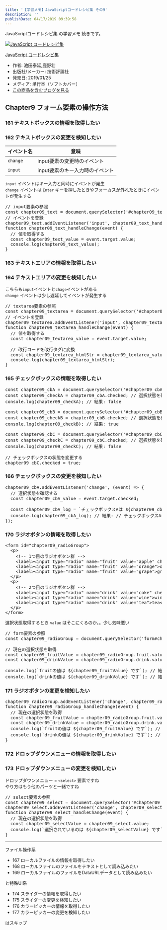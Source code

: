 ```yaml
---
title: '【学習メモ】JavaScriptコードレシピ集 その9'
description: ''
publishDate: 04/17/2019 09:39:58
---
```

<p>JavaScriptコードレシピ集 の学習メモ 続きです。</p>

<p><div class="hatena-asin-detail"><a href="http://www.amazon.co.jp/exec/obidos/ASIN/4297103680/hatena-blog-22/"><img src="https://cdn-ak.f.st-hatena.com/images/fotolife/j/jotaki/20190726/20190726111820.jpg" class="hatena-asin-detail-image" alt="JavaScript コードレシピ集" title="JavaScript コードレシピ集"></a><div class="hatena-asin-detail-info"><p class="hatena-asin-detail-title"><a href="http://www.amazon.co.jp/exec/obidos/ASIN/4297103680/hatena-blog-22/">JavaScript コードレシピ集</a></p><ul><li><span class="hatena-asin-detail-label">作者:</span> 池田泰延,鹿野壮</li><li><span class="hatena-asin-detail-label">出版社/メーカー:</span> 技術評論社</li><li><span class="hatena-asin-detail-label">発売日:</span> 2019/01/25</li><li><span class="hatena-asin-detail-label">メディア:</span> 単行本（ソフトカバー）</li><li><a href="http://d.hatena.ne.jp/asin/4297103680/hatena-blog-22" target="_blank">この商品を含むブログを見る</a></li></ul></div><div class="hatena-asin-detail-foot"></div></div></p>

<h2>Chapter9 フォーム要素の操作方法</h2>

<h3>161 テキストボックスの情報を取得したい</h3>

<h3>162 テキストボックスの変更を検知したい</h3>

<table>
<thead>
<tr>
<th> イベント名 </th>
<th> 意味                            </th>
</tr>
</thead>
<tbody>
<tr>
<td> <code>change</code>   </td>
<td> input要素の変更時のイベント     </td>
</tr>
<tr>
<td> <code>input</code>    </td>
<td> input要素のキー入力時のイベント </td>
</tr>
</tbody>
</table>


<p><code>input</code> イベントはキー入力と同時にイベントが発生 <br/>
<code>change</code> イベントは <code>Enter</code> キーを押したときやフォーカスが外れたときにイベントが発生する</p>

<pre class="code lang-javascript" data-lang="javascript" data-unlink><span class="synComment">// input要素の参照</span>
<span class="synStatement">const</span> chapter09_text = <span class="synStatement">document</span>.querySelector(<span class="synConstant">'#chapter09_text'</span>);
<span class="synComment">// イベントを登録</span>
chapter09_text.addEventListener(<span class="synConstant">'input'</span>, chapter09_text_handleChange);
<span class="synIdentifier">function</span> chapter09_text_handleChange(<span class="synStatement">event</span>) <span class="synIdentifier">{</span>
  <span class="synComment">// 値を取得する</span>
  <span class="synStatement">const</span> chapter09_text_value = <span class="synStatement">event</span>.target.value;
  console.log(chapter09_text_value);
<span class="synIdentifier">}</span>
</pre>


<h3>163 テキストエリアの情報を取得したい</h3>

<h3>164 テキストエリアの変更を検知したい</h3>

<p>こちらも<code>input</code>イベントと<code>chage</code>イベントがある<br/>
 <code>change</code> イベントは少し遅延してイベントが発生する</p>

<pre class="code lang-javascript" data-lang="javascript" data-unlink><span class="synComment">// textarea要素の参照</span>
<span class="synStatement">const</span> chapter09_textarea = <span class="synStatement">document</span>.querySelector(<span class="synConstant">'#chapter09_textarea'</span>);
<span class="synComment">// イベントを登録</span>
chapter09_textarea.addEventListener(<span class="synConstant">'input'</span>, chapter09_textarea_handleChange);
<span class="synIdentifier">function</span> chapter09_textarea_handleChange(<span class="synStatement">event</span>) <span class="synIdentifier">{</span>
  <span class="synComment">// 値を取得する</span>
  <span class="synStatement">const</span> chapter09_textarea_value = <span class="synStatement">event</span>.target.value;

  <span class="synComment">// 改行コードを改行タグに変換</span>
  <span class="synStatement">const</span> chapter09_textarea_htmlStr = chapter09_textarea_value.split(<span class="synSpecial">'\n'</span>).join(<span class="synConstant">'&lt;br /&gt;'</span>);
  console.log(chapter09_textarea_htmlStr);
<span class="synIdentifier">}</span>
</pre>


<h3>165 チェックボックスの情報を取得したい</h3>

<pre class="code lang-javascript" data-lang="javascript" data-unlink><span class="synStatement">const</span> chapter09_cbA = <span class="synStatement">document</span>.querySelector(<span class="synConstant">'#chapter09_cbA'</span>);
<span class="synStatement">const</span> chapter09_checkA = chapter09_cbA.checked; <span class="synComment">// 選択状態を確認</span>
console.log(chapter09_checkA); <span class="synComment">// 結果: false</span>

<span class="synStatement">const</span> chapter09_cbB = <span class="synStatement">document</span>.querySelector(<span class="synConstant">'#chapter09_cbB'</span>);
<span class="synStatement">const</span> chapter09_checkB = chapter09_cbB.checked; <span class="synComment">// 選択状態を確認</span>
console.log(chapter09_checkB); <span class="synComment">// 結果: true</span>

<span class="synStatement">const</span> chapter09_cbC = <span class="synStatement">document</span>.querySelector(<span class="synConstant">'#chapter09_cbC'</span>);
<span class="synStatement">const</span> chapter09_checkC = chapter09_cbC.checked; <span class="synComment">// 選択状態を確認</span>
console.log(chapter09_checkC); <span class="synComment">// 結果: false</span>

<span class="synComment">// チェックボックスの状態を変更する</span>
chapter09_cbC.checked = <span class="synConstant">true</span>;
</pre>


<h3>166 チェックボックスの変更を検知したい</h3>

<pre class="code lang-javascript" data-lang="javascript" data-unlink>chapter09_cbA.addEventListener(<span class="synConstant">'change'</span>, (<span class="synStatement">event</span>) =&gt; <span class="synIdentifier">{</span>
  <span class="synComment">// 選択状態を確認する</span>
  <span class="synStatement">const</span> chapter09_cbA_value = <span class="synStatement">event</span>.target.checked;

  <span class="synStatement">const</span> chapter09_cbA_log = `チェックボックスAは $<span class="synIdentifier">{</span>chapter09_cbA_value<span class="synIdentifier">}</span> になりました`;
  console.log(chapter09_cbA_log); <span class="synComment">// 結果: // チェックボックスAは true/false になりました</span>
<span class="synIdentifier">}</span>);
</pre>


<h3>170 ラジオボタンの情報を取得したい</h3>

<pre class="code lang-html" data-lang="html" data-unlink><span class="synIdentifier">&lt;</span><span class="synStatement">form</span><span class="synIdentifier"> </span><span class="synType">id</span><span class="synIdentifier">=</span><span class="synConstant">&quot;chapter09_radioGroup&quot;</span><span class="synIdentifier">&gt;</span>
  <span class="synIdentifier">&lt;</span><span class="synStatement">p</span><span class="synIdentifier">&gt;</span>
    <span class="synComment">&lt;!-- 1つ目のラジオボタン群 --&gt;</span>
    <span class="synIdentifier">&lt;</span><span class="synStatement">label</span><span class="synIdentifier">&gt;&lt;</span><span class="synStatement">input</span><span class="synIdentifier"> </span><span class="synType">type</span><span class="synIdentifier">=</span><span class="synConstant">&quot;radio&quot;</span><span class="synIdentifier"> </span><span class="synType">name</span><span class="synIdentifier">=</span><span class="synConstant">&quot;fruit&quot;</span><span class="synIdentifier"> </span><span class="synType">value</span><span class="synIdentifier">=</span><span class="synConstant">&quot;apple&quot;</span><span class="synIdentifier"> </span><span class="synType">checked</span><span class="synIdentifier">&gt;</span>apple<span class="synIdentifier">&lt;/</span><span class="synStatement">label</span><span class="synIdentifier">&gt;</span>
    <span class="synIdentifier">&lt;</span><span class="synStatement">label</span><span class="synIdentifier">&gt;&lt;</span><span class="synStatement">input</span><span class="synIdentifier"> </span><span class="synType">type</span><span class="synIdentifier">=</span><span class="synConstant">&quot;radio&quot;</span><span class="synIdentifier"> </span><span class="synType">name</span><span class="synIdentifier">=</span><span class="synConstant">&quot;fruit&quot;</span><span class="synIdentifier"> </span><span class="synType">value</span><span class="synIdentifier">=</span><span class="synConstant">&quot;orange&quot;</span><span class="synIdentifier">&gt;</span>orange<span class="synIdentifier">&lt;/</span><span class="synStatement">label</span><span class="synIdentifier">&gt;</span>
    <span class="synIdentifier">&lt;</span><span class="synStatement">label</span><span class="synIdentifier">&gt;&lt;</span><span class="synStatement">input</span><span class="synIdentifier"> </span><span class="synType">type</span><span class="synIdentifier">=</span><span class="synConstant">&quot;radio&quot;</span><span class="synIdentifier"> </span><span class="synType">name</span><span class="synIdentifier">=</span><span class="synConstant">&quot;fruit&quot;</span><span class="synIdentifier"> </span><span class="synType">value</span><span class="synIdentifier">=</span><span class="synConstant">&quot;grape&quot;</span><span class="synIdentifier">&gt;</span>grape<span class="synIdentifier">&lt;/</span><span class="synStatement">label</span><span class="synIdentifier">&gt;</span>
  <span class="synIdentifier">&lt;/</span><span class="synStatement">p</span><span class="synIdentifier">&gt;</span>
  <span class="synIdentifier">&lt;</span><span class="synStatement">p</span><span class="synIdentifier">&gt;</span>
    <span class="synComment">&lt;!-- 2つ目のラジオボタン群 --&gt;</span>
    <span class="synIdentifier">&lt;</span><span class="synStatement">label</span><span class="synIdentifier">&gt;&lt;</span><span class="synStatement">input</span><span class="synIdentifier"> </span><span class="synType">type</span><span class="synIdentifier">=</span><span class="synConstant">&quot;radio&quot;</span><span class="synIdentifier"> </span><span class="synType">name</span><span class="synIdentifier">=</span><span class="synConstant">&quot;drink&quot;</span><span class="synIdentifier"> </span><span class="synType">value</span><span class="synIdentifier">=</span><span class="synConstant">&quot;coke&quot;</span><span class="synIdentifier"> </span><span class="synType">checked</span><span class="synIdentifier">&gt;</span>coke<span class="synIdentifier">&lt;/</span><span class="synStatement">label</span><span class="synIdentifier">&gt;</span>
    <span class="synIdentifier">&lt;</span><span class="synStatement">label</span><span class="synIdentifier">&gt;&lt;</span><span class="synStatement">input</span><span class="synIdentifier"> </span><span class="synType">type</span><span class="synIdentifier">=</span><span class="synConstant">&quot;radio&quot;</span><span class="synIdentifier"> </span><span class="synType">name</span><span class="synIdentifier">=</span><span class="synConstant">&quot;drink&quot;</span><span class="synIdentifier"> </span><span class="synType">value</span><span class="synIdentifier">=</span><span class="synConstant">&quot;wine&quot;</span><span class="synIdentifier">&gt;</span>wine<span class="synIdentifier">&lt;/</span><span class="synStatement">label</span><span class="synIdentifier">&gt;</span>
    <span class="synIdentifier">&lt;</span><span class="synStatement">label</span><span class="synIdentifier">&gt;&lt;</span><span class="synStatement">input</span><span class="synIdentifier"> </span><span class="synType">type</span><span class="synIdentifier">=</span><span class="synConstant">&quot;radio&quot;</span><span class="synIdentifier"> </span><span class="synType">name</span><span class="synIdentifier">=</span><span class="synConstant">&quot;drink&quot;</span><span class="synIdentifier"> </span><span class="synType">value</span><span class="synIdentifier">=</span><span class="synConstant">&quot;tea&quot;</span><span class="synIdentifier">&gt;</span>tea<span class="synIdentifier">&lt;/</span><span class="synStatement">label</span><span class="synIdentifier">&gt;</span>
  <span class="synIdentifier">&lt;/</span><span class="synStatement">p</span><span class="synIdentifier">&gt;</span>
<span class="synIdentifier">&lt;/</span><span class="synStatement">form</span><span class="synIdentifier">&gt;</span>
</pre>


<p>選択状態取得するとき <code>value</code> はそこにくるのか。。少し気味悪い</p>

<pre class="code lang-javascript" data-lang="javascript" data-unlink><span class="synComment">// form要素の参照</span>
<span class="synStatement">const</span> chapter09_radioGroup = <span class="synStatement">document</span>.querySelector(<span class="synConstant">'form#chapter09_radioGroup'</span>);

<span class="synComment">// 現在の選択状態を取得</span>
<span class="synStatement">const</span> chapter09_fruitValue = chapter09_radioGroup.fruit.value;
<span class="synStatement">const</span> chapter09_drinkValue = chapter09_radioGroup.drink.value;

console.log(`fruitの値は $<span class="synIdentifier">{</span>chapter09_fruitValue<span class="synIdentifier">}</span> です`); <span class="synComment">// 結果: fruitの値は apple です</span>
console.log(`drinkの値は $<span class="synIdentifier">{</span>chapter09_drinkValue<span class="synIdentifier">}</span> です`); <span class="synComment">// 結果: drinkの値は coke です</span>
</pre>


<h3>171 ラジオボタンの変更を検知したい</h3>

<pre class="code lang-javascript" data-lang="javascript" data-unlink>chapter09_radioGroup.addEventListener(<span class="synConstant">'change'</span>, chapter09_radioGroup_handleChange);
<span class="synIdentifier">function</span> chapter09_radioGroup_handleChange(<span class="synStatement">event</span>) <span class="synIdentifier">{</span>
  <span class="synComment">// 現在の選択状態を取得</span>
  <span class="synStatement">const</span> chapter09_fruitValue = chapter09_radioGroup.fruit.value;
  <span class="synStatement">const</span> chapter09_drinkValue = chapter09_radioGroup.drink.value;
  console.log(`fruitの値は $<span class="synIdentifier">{</span>chapter09_fruitValue<span class="synIdentifier">}</span> です`); <span class="synComment">// 結果: fruitの値は apple です</span>
  console.log(`drinkの値は $<span class="synIdentifier">{</span>chapter09_drinkValue<span class="synIdentifier">}</span> です`); <span class="synComment">// 結果: drinkの値は coke です</span>
<span class="synIdentifier">}</span>
</pre>


<h3>172 ドロップダウンメニューの情報を取得したい</h3>

<h3>173 ドロップダウンメニューの変更を検知したい</h3>

<p>ドロップダウンメニュー = <code>&lt;select&gt;</code> 要素ですね<br/>
やり方はもう他のパーツと一緒ですね</p>

<pre class="code lang-javascript" data-lang="javascript" data-unlink><span class="synComment">// select要素の参照</span>
<span class="synStatement">const</span> chapter09_select = <span class="synStatement">document</span>.querySelector(<span class="synConstant">'#chapter09_select'</span>);
chapter09_select.addEventListener(<span class="synConstant">'change'</span>, chapter09_select_handleChange);
<span class="synIdentifier">function</span> chapter09_select_handleChange(<span class="synStatement">event</span>) <span class="synIdentifier">{</span>
  <span class="synComment">// 現在の選択状態を取得</span>
  <span class="synStatement">const</span> chapter09_selectValue = chapter09_select.value;
  console.log(`選択されているのは $<span class="synIdentifier">{</span>chapter09_selectValue<span class="synIdentifier">}</span> です`); <span class="synComment">// 結果: fruitの値は apple です</span>
<span class="synIdentifier">}</span>
</pre>


<hr />

<p>ファイル操作系</p>

<ul>
<li>167 ローカルファイルの情報を取得したい</li>
<li>168 ローカルファイルのファイルをテキストとして読み込みたい</li>
<li>169 ローカルファイルのファイルをDataURLデータとして読み込みたい</li>
</ul>


<p>と特殊UI系</p>

<ul>
<li>174 スライダーの情報を取得したい</li>
<li>175 スライダーの変更を検知したい</li>
<li>176 カラーピッカーの情報を取得したい</li>
<li>177 カラーピッカーの変更を検知したい</li>
</ul>


<p>はスキップ</p>
